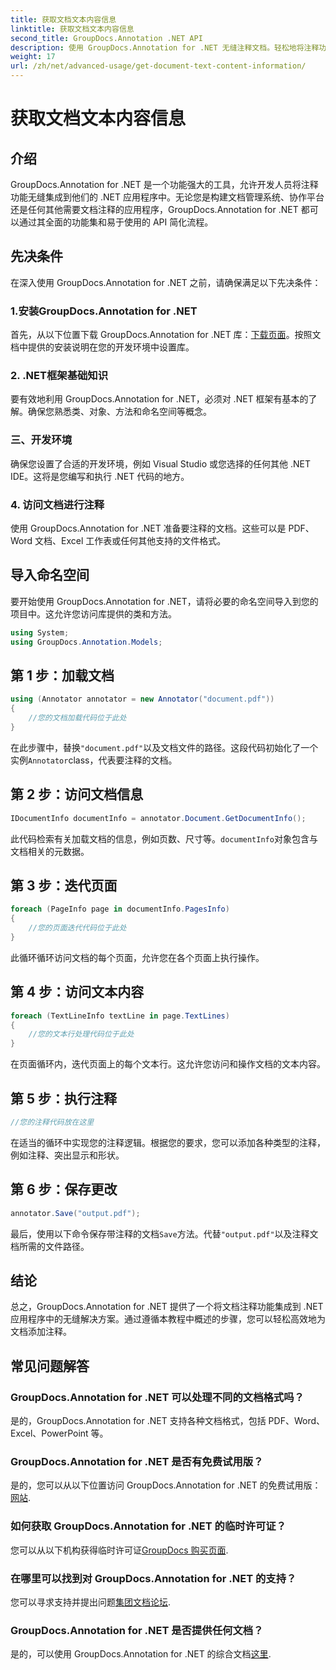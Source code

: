 ```yaml
---
title: 获取文档文本内容信息
linktitle: 获取文档文本内容信息
second_title: GroupDocs.Annotation .NET API
description: 使用 GroupDocs.Annotation for .NET 无缝注释文档。轻松地将注释功能集成到您的 .NET 应用程序中。
weight: 17
url: /zh/net/advanced-usage/get-document-text-content-information/
---
```


# 获取文档文本内容信息

## 介绍
GroupDocs.Annotation for .NET 是一个功能强大的工具，允许开发人员将注释功能无缝集成到他们的 .NET 应用程序中。无论您是构建文档管理系统、协作平台还是任何其他需要文档注释的应用程序，GroupDocs.Annotation for .NET 都可以通过其全面的功能集和易于使用的 API 简化流程。
## 先决条件
在深入使用 GroupDocs.Annotation for .NET 之前，请确保满足以下先决条件：
### 1.安装GroupDocs.Annotation for .NET
首先，从以下位置下载 GroupDocs.Annotation for .NET 库：[下载页面](https://releases.groupdocs.com/annotation/net/)。按照文档中提供的安装说明在您的开发环境中设置库。
### 2. .NET框架基础知识
要有效地利用 GroupDocs.Annotation for .NET，必须对 .NET 框架有基本的了解。确保您熟悉类、对象、方法和命名空间等概念。
### 三、开发环境
确保您设置了合适的开发环境，例如 Visual Studio 或您选择的任何其他 .NET IDE。这将是您编写和执行 .NET 代码的地方。
### 4. 访问文档进行注释
使用 GroupDocs.Annotation for .NET 准备要注释的文档。这些可以是 PDF、Word 文档、Excel 工作表或任何其他支持的文件格式。

## 导入命名空间
要开始使用 GroupDocs.Annotation for .NET，请将必要的命名空间导入到您的项目中。这允许您访问库提供的类和方法。
```csharp
using System;
using GroupDocs.Annotation.Models;
```
## 第 1 步：加载文档
```csharp
using (Annotator annotator = new Annotator("document.pdf"))
{
    //您的文档加载代码位于此处
}
```
在此步骤中，替换`"document.pdf"`以及文档文件的路径。这段代码初始化了一个实例`Annotator`class，代表要注释的文档。
## 第 2 步：访问文档信息
```csharp
IDocumentInfo documentInfo = annotator.Document.GetDocumentInfo();
```
此代码检索有关加载文档的信息，例如页数、尺寸等。`documentInfo`对象包含与文档相关的元数据。
## 第 3 步：迭代页面
```csharp
foreach (PageInfo page in documentInfo.PagesInfo)
{
    //您的页面迭代代码位于此处
}
```
此循环循环访问文档的每个页面，允许您在各个页面上执行操作。
## 第 4 步：访问文本内容
```csharp
foreach (TextLineInfo textLine in page.TextLines)
{
    //您的文本行处理代码位于此处
}
```
在页面循环内，迭代页面上的每个文本行。这允许您访问和操作文档的文本内容。
## 第 5 步：执行注释
```csharp
//您的注释代码放在这里
```
在适当的循环中实现您的注释逻辑。根据您的要求，您可以添加各种类型的注释，例如注释、突出显示和形状。
## 第 6 步：保存更改
```csharp
annotator.Save("output.pdf");
```
最后，使用以下命令保存带注释的文档`Save`方法。代替`"output.pdf"`以及注释文档所需的文件路径。

## 结论
总之，GroupDocs.Annotation for .NET 提供了一个将文档注释功能集成到 .NET 应用程序中的无缝解决方案。通过遵循本教程中概述的步骤，您可以轻松高效地为文档添加注释。
## 常见问题解答
### GroupDocs.Annotation for .NET 可以处理不同的文档格式吗？
是的，GroupDocs.Annotation for .NET 支持各种文档格式，包括 PDF、Word、Excel、PowerPoint 等。
### GroupDocs.Annotation for .NET 是否有免费试用版？
是的，您可以从以下位置访问 GroupDocs.Annotation for .NET 的免费试用版：[网站](https://releases.groupdocs.com/).
### 如何获取 GroupDocs.Annotation for .NET 的临时许可证？
您可以从以下机构获得临时许可证[GroupDocs 购买页面](https://purchase.groupdocs.com/temporary-license/).
### 在哪里可以找到对 GroupDocs.Annotation for .NET 的支持？
您可以寻求支持并提出问题[集团文档论坛](https://forum.groupdocs.com/c/annotation/10).
### GroupDocs.Annotation for .NET 是否提供任何文档？
是的，可以使用 GroupDocs.Annotation for .NET 的综合文档[这里](https://tutorials.groupdocs.com/annotation/net/).